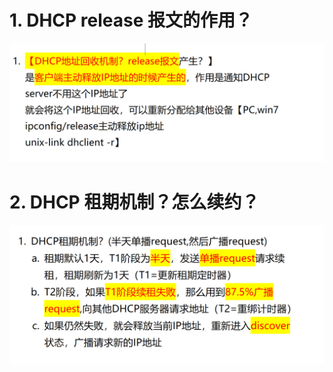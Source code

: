 # 1. DHCP release 报文的作用？

![alt text](images/面试题---IP回收机制/image.png)

# 2. DHCP 租期机制？怎么续约？

![alt text](images/面试题---IP回收机制和租期机制/image.png)

